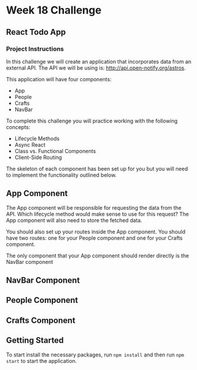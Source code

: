 # Week 18 Challenge


## React Todo App


### Project Instructions

In this challenge we will create an application that incorporates data from an external API. The API we will be using is: http://api.open-notify.org/astros.

This application will have four components:
- App
- People
- Crafts
- NavBar

To complete this challenge you will practice working with the following concepts:
- Lifecycle Methods
- Async React
- Class vs. Functional Components
- Client-Side Routing


The skeleton of each component has been set up for you but you will need to implement the functionality outlined below.  

## App Component

The App component will be responsible for requesting the data from the API. Which lifecycle method would make sense to use for this request? The App component will also need to store the fetched data.

You should also set up your routes inside the App component. You should have two routes: one for your People component and one for your Crafts component.

The only component that your App component should render directly is the NavBar component


## NavBar Component

## People Component



## Crafts Component




## Getting Started

To start install the necessary packages, run `npm install` and then run `npm start` to start the application.
